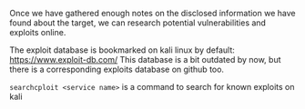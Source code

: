Once we have gathered enough notes on the disclosed information we have found about the target, we can research potential vulnerabilities and exploits online.

The exploit database is bookmarked on kali linux by default:
https://www.exploit-db.com/
This database is a bit outdated by now, but there is a corresponding exploits database on github too.

`searchcploit <service name>` is a command to search for known exploits on kali

